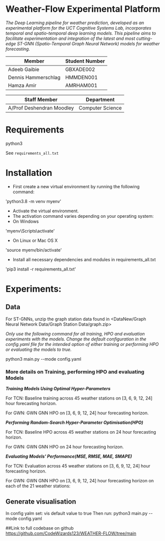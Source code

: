 # Weather-Flow Experimental Platform

*The Deep Learning pipeline for weather prediction, developed as an experimental platform for the UCT Cognitive Systems Lab, incorporates temporal and spatio-temporal deep learning models. This pipeline aims to facilitate experimentation and integration of the latest and most cutting-edge ST-GNN (Spatio-Temporal Graph Neural Network) models for weather forecasting.*

| Member              | Student Number |
| ------------------- | -------------- |
| Adeeb Gaibie        | GBXADE002      |
| Dennis Hammerschlag | HMMDEN001      |
| Hamza Amir          | AMRHAM001      |

| Staff Member              | Department       |
| ------------------------- | ---------------- |
| A/Prof Deshendran Moodley | Computer Science |

# Requirements

python3

See `requirements_all.txt`

# Installation

* First create a new virtual environment by running the following command:

'python3.8 -m venv myenv'

* Activate the virtual environment.
* The activation command varies depending on your operating system:
* On Windows

'myenv\Scripts\activate'

* On Linux or Mac OS X

'source myenv/bin/activate'

* Install all necessary dependencies and modules in requirements_all.txt

'pip3 install -r requirements_all.txt'

# Experiments:

## Data

For ST-GNNs, unzip the graph station data found in <DataNew/Graph Neural Network Data/Graph Station Data/graph.zip>

*Only use the following command for all training, HPO and evaluation experiments with the models. Change the default configuration in the config.yaml file for the intended option of either training or performing HPO or evaluating the models to true.*

python3 main.py --mode config.yaml

### More details on Training, performing HPO and evaluating Models

***Training Models Using Optimal Hyper-Parameters***

For TCN:
Baseline training across 45 weather stations on [3, 6, 9, 12, 24] hour forecasting horizon.

For GWN:
GWN GNN HPO on [3, 6, 9, 12, 24] hour forecasting horizon.

***Performing Random-Search Hyper-Parameter Optimisation(HPO)***

For TCN:
Baseline HPO across 45 weather stations on 24 hour forecasting horizon.

For GWN:
GWN GNN HPO on 24 hour forecasting horizon.

***Evaluating Models' Performance(MSE, RMSE, MAE, SMAPE)***

For TCN:
Evaluation across 45 weather stations on [3, 6, 9, 12, 24] hour forecasting horizon.

For GWN:
GWN GNN HPO on [3, 6, 9, 12, 24] hour forecasting horizon on each of the 21 weather stations:

## Generate visualisation

In config yalm set:  vis default value to true
Then run:
python3 main.py --mode config.yaml

##Link to full codebase on github
https://github.com/CodeWizards123/WEATHER-FLOW/tree/main
